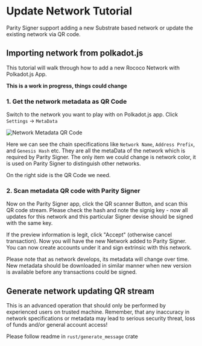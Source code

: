 # Update Network Tutorial

Parity Signer support adding a new Substrate based network or update the existing network via QR code.

## Importing network from polkadot.js

This tutorial will walk through how to add a new Rococo Network with Polkadot.js App.

**This is a work in progress, things could change**

### 1. Get the network metadata as QR Code

Switch to the network you want to play with on Polkadot.js app. Click `Settings` -> `MetaData`

![Network Metadata QR Code](images/Network-Metadata-QR.png)

Here we can see the chain specifications like `Network Name`, `Address Prefix`, and `Genesis Hash` etc. They are all the metaData of the network which is required by Parity Signer. The only item we could change is network color, it is used on Parity Signer to distinguish other networks.

On the right side is the QR Code we need.

### 2. Scan metadata QR code with Parity Signer

Now on the Parity Signer app, click the QR scanner Button, and scan this QR code stream. Please check the hash and note the signig key - now all updates for this network and this particular Signer devise should be signed with the same key.

If the preview information is legit, click "Accept" (otherwise cancel transaction). Now you will have the new Network added to Parity Signer. You can now create accounts under it and sign extrinsic with this network.

Please note that as network develops, its metadata will change over time. New metadata should be downloaded in similar manner when new version is available before any transactions could be signed.

## Generate network updating QR stream

This is an advanced operation that should only be performed by experienced users on trusted machine. Remember, that any inaccuracy in network specifications or metadata may lead to serious security threat, loss of funds and/or general account access!

Please follow readme in `rust/generate_message` crate
